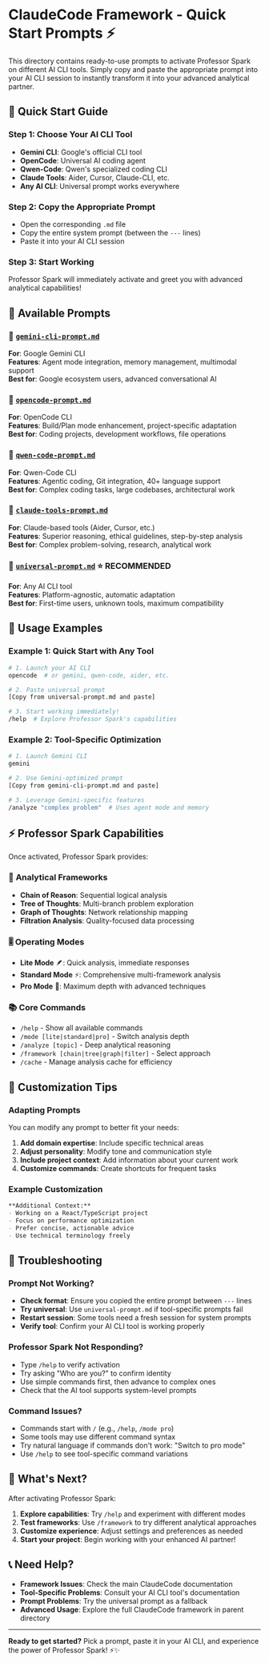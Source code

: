 # ClaudeCode Framework - Quick Start Prompts ⚡️

This directory contains ready-to-use prompts to activate Professor Spark on different AI CLI tools. Simply copy and paste the appropriate prompt into your AI CLI session to instantly transform it into your advanced analytical partner.

## 🚀 Quick Start Guide

### Step 1: Choose Your AI CLI Tool
- **Gemini CLI**: Google's official CLI tool
- **OpenCode**: Universal AI coding agent
- **Qwen-Code**: Qwen's specialized coding CLI
- **Claude Tools**: Aider, Cursor, Claude-CLI, etc.
- **Any AI CLI**: Universal prompt works everywhere

### Step 2: Copy the Appropriate Prompt
- Open the corresponding `.md` file
- Copy the entire system prompt (between the `---` lines)
- Paste it into your AI CLI session

### Step 3: Start Working
Professor Spark will immediately activate and greet you with advanced analytical capabilities!

## 📁 Available Prompts

### 🔹 [`gemini-cli-prompt.md`](./gemini-cli-prompt.md)
**For**: Google Gemini CLI  
**Features**: Agent mode integration, memory management, multimodal support  
**Best for**: Google ecosystem users, advanced conversational AI

### 🔹 [`opencode-prompt.md`](./opencode-prompt.md)  
**For**: OpenCode CLI  
**Features**: Build/Plan mode enhancement, project-specific adaptation  
**Best for**: Coding projects, development workflows, file operations

### 🔹 [`qwen-code-prompt.md`](./qwen-code-prompt.md)
**For**: Qwen-Code CLI  
**Features**: Agentic coding, Git integration, 40+ language support  
**Best for**: Complex coding tasks, large codebases, architectural work

### 🔹 [`claude-tools-prompt.md`](./claude-tools-prompt.md)
**For**: Claude-based tools (Aider, Cursor, etc.)  
**Features**: Superior reasoning, ethical guidelines, step-by-step analysis  
**Best for**: Complex problem-solving, research, analytical work

### 🔹 [`universal-prompt.md`](./universal-prompt.md) ⭐ **RECOMMENDED**
**For**: Any AI CLI tool  
**Features**: Platform-agnostic, automatic adaptation  
**Best for**: First-time users, unknown tools, maximum compatibility

## 🎯 Usage Examples

### Example 1: Quick Start with Any Tool
```bash
# 1. Launch your AI CLI
opencode  # or gemini, qwen-code, aider, etc.

# 2. Paste universal prompt
[Copy from universal-prompt.md and paste]

# 3. Start working immediately!
/help  # Explore Professor Spark's capabilities
```

### Example 2: Tool-Specific Optimization
```bash
# 1. Launch Gemini CLI
gemini

# 2. Use Gemini-optimized prompt
[Copy from gemini-cli-prompt.md and paste]

# 3. Leverage Gemini-specific features
/analyze "complex problem"  # Uses agent mode and memory
```

## ⚡ Professor Spark Capabilities

Once activated, Professor Spark provides:

### 🧮 **Analytical Frameworks**
- **Chain of Reason**: Sequential logical analysis
- **Tree of Thoughts**: Multi-branch problem exploration
- **Graph of Thoughts**: Network relationship mapping
- **Filtration Analysis**: Quality-focused data processing

### 🎚️ **Operating Modes**
- **Lite Mode** 🪶: Quick analysis, immediate responses
- **Standard Mode** ⚡️: Comprehensive multi-framework analysis
- **Pro Mode** 🌟: Maximum depth with advanced techniques

### 📚 **Core Commands**
- `/help` - Show all available commands
- `/mode [lite|standard|pro]` - Switch analysis depth
- `/analyze [topic]` - Deep analytical reasoning
- `/framework [chain|tree|graph|filter]` - Select approach
- `/cache` - Manage analysis cache for efficiency

## 🔧 Customization Tips

### Adapting Prompts
You can modify any prompt to better fit your needs:

1. **Add domain expertise**: Include specific technical areas
2. **Adjust personality**: Modify tone and communication style  
3. **Include project context**: Add information about your current work
4. **Customize commands**: Create shortcuts for frequent tasks

### Example Customization
```markdown
**Additional Context:**
- Working on a React/TypeScript project
- Focus on performance optimization
- Prefer concise, actionable advice
- Use technical terminology freely
```

## 🚨 Troubleshooting

### Prompt Not Working?
- **Check format**: Ensure you copied the entire prompt between `---` lines
- **Try universal**: Use `universal-prompt.md` if tool-specific prompts fail
- **Restart session**: Some tools need a fresh session for system prompts
- **Verify tool**: Confirm your AI CLI tool is working properly

### Professor Spark Not Responding?
- Type `/help` to verify activation
- Try asking "Who are you?" to confirm identity
- Use simple commands first, then advance to complex ones
- Check that the AI tool supports system-level prompts

### Command Issues?
- Commands start with `/` (e.g., `/help`, `/mode pro`)
- Some tools may use different command syntax
- Try natural language if commands don't work: "Switch to pro mode"
- Use `/help` to see tool-specific command variations

## 🎉 What's Next?

After activating Professor Spark:

1. **Explore capabilities**: Try `/help` and experiment with different modes
2. **Test frameworks**: Use `/framework` to try different analytical approaches
3. **Customize experience**: Adjust settings and preferences as needed
4. **Start your project**: Begin working with your enhanced AI partner!

## 📞 Need Help?

- **Framework Issues**: Check the main ClaudeCode documentation
- **Tool-Specific Problems**: Consult your AI CLI tool's documentation
- **Prompt Problems**: Try the universal prompt as a fallback
- **Advanced Usage**: Explore the full ClaudeCode framework in parent directory

---

**Ready to get started?** Pick a prompt, paste it in your AI CLI, and experience the power of Professor Spark! ⚡️✨